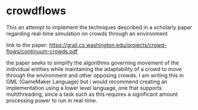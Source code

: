 # crowdflows
This an attempt to implement the techniques described in a scholarly paper regarding real-time simulation on crowds through an environment

link to the paper:
https://grail.cs.washington.edu/projects/crowd-flows/continuum-crowds.pdf

the paper seeks to simplify the algorithms governing movement of the individual entities while maintaining the adaptability of a crowd to move through the environment and other opposing crowds.  I am writing this in GML (GameMaker Language) but i would recommend creating an implementation using a lower level language, one that supports multithreading, since a task such as this requires a significant amount processing power to run in real-time.
